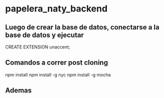 # papelera_naty_backend

## Luego de crear la base de datos, conectarse a la base de datos y ejecutar

CREATE EXTENSION unaccent;

## Comandos a correr post cloning

npm install
npm install -g nyc
npm install -g mocha

## Ademas


